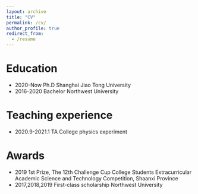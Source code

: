 ```yaml
---
layout: archive
title: "CV"
permalink: /cv/
author_profile: true
redirect_from:
  - /resume
---
```



Education
======
* 2020-Now  Ph.D     Shanghai Jiao Tong University
* 2016-2020 Bachelor Northwest University


Teaching experience
======
* 2020.9-2021.1 TA College physics experiment


Awards
======
* 2019 1st Prize, The 12th Challenge Cup College Students Extracurricular Academic Science and Technology Competition, Shaanxi Province
* 2017,2018,2019 First-class scholarship Northwest University
